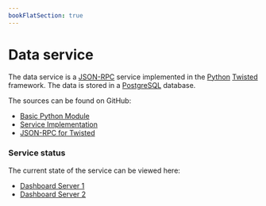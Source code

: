 ```yaml
---
bookFlatSection: true
---
```


# Data service

The data service is a [JSON-RPC](http://www.jsonrpc.org/) service implemented in
the [Python](https://www.python.org/) [Twisted](https://twistedmatrix.com/) framework. The data is stored in
a [PostgreSQL](https://www.postgresql.org/) database.

The sources can be found on GitHub:

- [Basic Python Module](https://github.com/wuan/bo-python)
- [Service Implementation](https://github.com/wuan/bo-server)
- [JSON-RPC for Twisted](https://github.com/wuan/txjsonrpc)

### Service status

The current state of the service can be viewed here:
- [Dashboard Server 1](https://metrics.tryb.de/d/iPC94Iznk/bo-webservice)
- [Dashboard Server 2](https://raijin.tryb.de/d/iPC94Iznk/bo-webservice) 